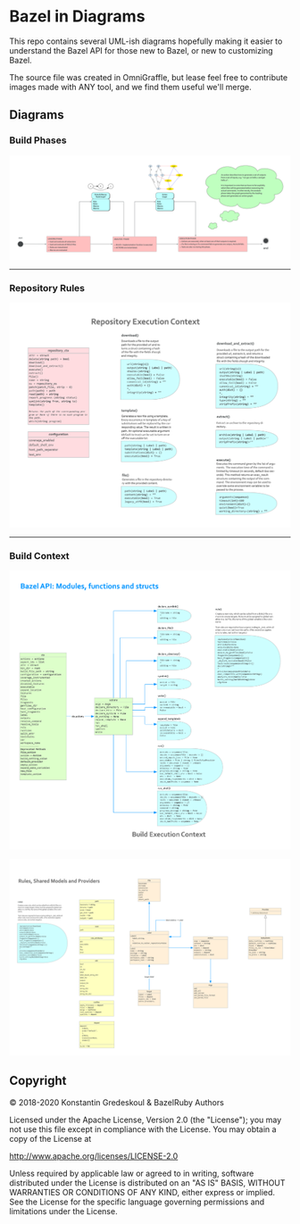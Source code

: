 # Bazel in Diagrams

This repo contains several UML-ish diagrams hopefully making it easier to understand the Bazel API for those new to Bazel, or new to customizing Bazel.

The source file was created in OmniGraffle, but lease feel free to contribute images made with ANY tool, and we find them useful we'll merge.

## Diagrams


### Build Phases

<a target="_blank" href="images/build_phases.png"><img src="images/build_phases.png" width="700"></a>

----

### Repository Rules


<a target="_blank" href="images/repository_context.png"><img src="images/repository_context.png" width="700"></a>

----

### Build Context

<a target="_blank" href="images/build_context.png"><img src="images/build_context.png" width="700"></a>

<a target="_blank" href="images/shared_models_and_providers.png"><img src="images/shared_models_and_providers.png" width="700"></a>


## Copyright

© 2018-2020 Konstantin Gredeskoul & BazelRuby Authors

Licensed under the Apache License, Version 2.0 (the "License"); you may not use this file except in compliance with the License. You may obtain a copy of the License at

<http://www.apache.org/licenses/LICENSE-2.0>

Unless required by applicable law or agreed to in writing, software distributed under the License is distributed on an "AS IS" BASIS,
WITHOUT WARRANTIES OR CONDITIONS OF ANY KIND, either express or implied. See the License for the specific language governing permissions and limitations under the License.

